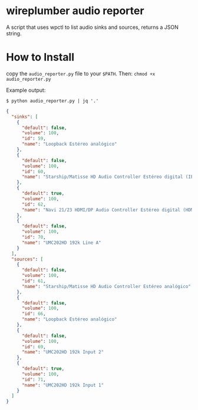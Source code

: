 # wireplumber audio reporter
A script that uses wpctl to list audio sinks and sources, returns a JSON string.

# How to Install
copy the ```audio_reporter.py``` file to your ```$PATH```.
Then: ```chmod +x audio_reporter.py```

Example output:
```shell
$ python audio_reporter.py | jq '.'
```
```json
{
  "sinks": [
    {
      "default": false,
      "volume": 100,
      "id": 59,
      "name": "Loopback Estéreo analógico"
    },
    {
      "default": false,
      "volume": 100,
      "id": 60,
      "name": "Starship/Matisse HD Audio Controller Estéreo digital (IEC958)"
    },
    {
      "default": true,
      "volume": 100,
      "id": 62,
      "name": "Navi 21/23 HDMI/DP Audio Controller Estéreo digital (HDMI)"
    },
    {
      "default": false,
      "volume": 100,
      "id": 70,
      "name": "UMC202HD 192k Line A"
    }
  ],
  "sources": [
    {
      "default": false,
      "volume": 100,
      "id": 61,
      "name": "Starship/Matisse HD Audio Controller Estéreo analógico"
    },
    {
      "default": false,
      "volume": 100,
      "id": 66,
      "name": "Loopback Estéreo analógico"
    },
    {
      "default": false,
      "volume": 100,
      "id": 69,
      "name": "UMC202HD 192k Input 2"
    },
    {
      "default": true,
      "volume": 100,
      "id": 71,
      "name": "UMC202HD 192k Input 1"
    }
  ]
}
```
